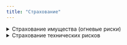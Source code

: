```yaml
---
title: "Страхование"
---
```


<details>
 <summary>Страхование имущества (огневые риски)</summary>
  Риск повреждения или уничтожения застрахованного
имущества вследствие наступления любых событий, -
страхование “от всех рисков”, включая:

* Землетрясения, наводнения, проседания почвы, сход
лавин.
* Страхование промышленных предприятий, включая
секцию BI и MB.
  * BI (Business Interruption) - риск потери дохода от
вынужденного простоя в результате «огневых» рисков.
  * MB (Machinery Breakdown) – риск выхода из строя
машин и оборудования.
</details>

<details>
 <summary>Страхование технических рисков</summary>
Энергетика: электростанции и АЭС,


Промышленность, включая оборудование.


Специфика страхования технических рисков состоит в
том, что для оценки вероятности ущерба и возможных
последствий требуется знание технологии каждого вида
производства. Профессиональные андеррайтеры
оценивают каждый вид индивидуально.
<details>
<details>
 <summary>Страхование строительно-монтажных работ</summary>
Покрываются риски материального ущерба:
- строящегося объекта, строительной техники и
оборудования;
- потери дохода, связанного с ликвидацией последствий
страхового события;
- расходы, связанные с ликвидацией аварий, пожаров;
- гражданская ответственность перед третьими лицами;
- послепусковые гарантийные обязательства.
<details><details>
 <summary></summary>
<details>